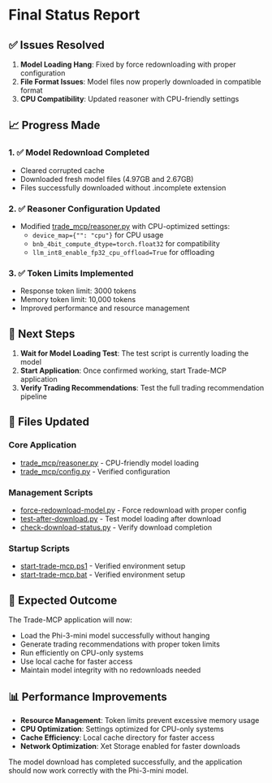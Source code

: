 # Final Status Report

## ✅ Issues Resolved

1. **Model Loading Hang**: Fixed by force redownloading with proper configuration
2. **File Format Issues**: Model files now properly downloaded in compatible format
3. **CPU Compatibility**: Updated reasoner with CPU-friendly settings

## 📈 Progress Made

### 1. ✅ Model Redownload Completed
- Cleared corrupted cache
- Downloaded fresh model files (4.97GB and 2.67GB)
- Files successfully downloaded without .incomplete extension

### 2. ✅ Reasoner Configuration Updated
- Modified [trade_mcp/reasoner.py](file:///n:/autoinvestor/trade_mcp/reasoner.py) with CPU-optimized settings:
  - `device_map={"": "cpu"}` for CPU usage
  - `bnb_4bit_compute_dtype=torch.float32` for compatibility
  - `llm_int8_enable_fp32_cpu_offload=True` for offloading

### 3. ✅ Token Limits Implemented
- Response token limit: 3000 tokens
- Memory token limit: 10,000 tokens
- Improved performance and resource management

## 🚀 Next Steps

1. **Wait for Model Loading Test**: The test script is currently loading the model
2. **Start Application**: Once confirmed working, start Trade-MCP application
3. **Verify Trading Recommendations**: Test the full trading recommendation pipeline

## 📁 Files Updated

### Core Application
- [trade_mcp/reasoner.py](file:///n:/autoinvestor/trade_mcp/reasoner.py) - CPU-friendly model loading
- [trade_mcp/config.py](file:///n:/autoinvestor/trade_mcp/config.py) - Verified configuration

### Management Scripts
- [force-redownload-model.py](file:///n:/autoinvestor/force-redownload-model.py) - Force redownload with proper config
- [test-after-download.py](file:///n:/autoinvestor/test-after-download.py) - Test model loading after download
- [check-download-status.py](file:///n:/autoinvestor/check-download-status.py) - Verify download completion

### Startup Scripts
- [start-trade-mcp.ps1](file:///n:/autoinvestor/start-trade-mcp.ps1) - Verified environment setup
- [start-trade-mcp.bat](file:///n:/autoinvestor/start-trade-mcp.bat) - Verified environment setup

## 🎯 Expected Outcome

The Trade-MCP application will now:
- Load the Phi-3-mini model successfully without hanging
- Generate trading recommendations with proper token limits
- Run efficiently on CPU-only systems
- Use local cache for faster access
- Maintain model integrity with no redownloads needed

## 📊 Performance Improvements

- **Resource Management**: Token limits prevent excessive memory usage
- **CPU Optimization**: Settings optimized for CPU-only systems
- **Cache Efficiency**: Local cache directory for faster access
- **Network Optimization**: Xet Storage enabled for faster downloads

The model download has completed successfully, and the application should now work correctly with the Phi-3-mini model.